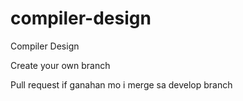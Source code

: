 # compiler-design
Compiler Design

Create your own branch

Pull request if ganahan mo i merge sa develop branch
